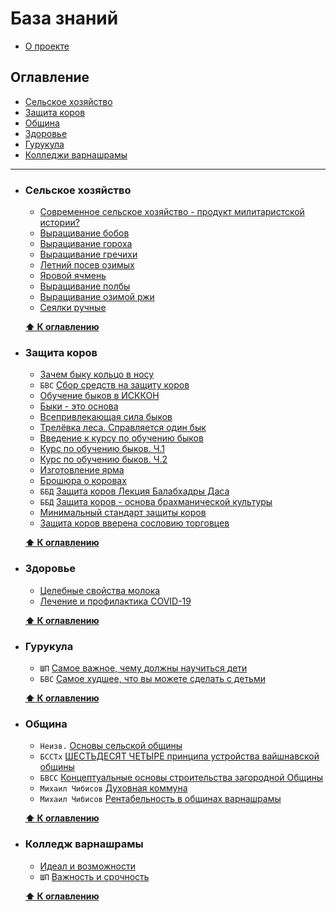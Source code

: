 # База знаний

- [О проекте](./README.md#о-проекте)

## Оглавление

- [Сельское хозяйство](#сельское-хозяйство)
- [Защита коров](#защита-коров)
- [Община](#община)
- [Здоровье](#здоровье)
- [Гурукула](#гурукула)
- [Колледжи варнашрамы](#колледж-варнашрамы)

---

- ### Сельское хозяйство

  - [Современное сельское хозяйство - продукт милитаристской истории?](./materials/agriculture/sel-hoz-voen-hoz.md)
  - [Выращивание бобов](https://vk.com/wall-183099234_634)
  - [Выращивание гороха](https://vk.com/wall-183099234_558)
  - [Выращивание гречихи](https://vk.com/wall-183099234_359)
  - [Летний посев озимых](https://vk.com/wall-183099234_667)
  - [Яровой ячмень](https://vk.com/wall-183099234_528)
  - [Выращивание полбы](https://vk.com/wall-183099234_464)
  - [Выращивание озимой ржи](https://vk.com/wall-183099234_375)
  - [Сеялки ручные](https://vk.com/wall-183099234_535)

  **[⬆ К оглавлению](#оглавление)**

- ### Защита коров

  - [Зачем быку кольцо в носу](https://prostayajizn.ru/zachem-byku-koltso-v-nosu.html)
  - `БВС` [Cбор средств на защиту коров](https://prostayajizn.ru/bkhakti-vikasha-svami-o-zashchite-korov.html)
  - [Обучение быков в ИСККОН](https://prostayajizn.ru/vseprivlekayushchaya-sila-bykov/obuchenie-bykov-v-iskkon.html)
  - [Быки - это основа](https://prostayajizn.ru/vseprivlekayushchaya-sila-bykov/byki-eto-osnova.html)
  - [Всепривлекающая сила быков](https://prostayajizn.ru/vseprivlekayushchaya-sila-bykov/vseprivlekayushchaya-sila-bykov-otzyvy-so-vsego-mira.html)
  - [Трелёвка леса. Справляется один бык](https://prostayajizn.ru/vseprivlekayushchaya-sila-bykov/treljovka-lesa-spravlyaetsya-odin-byk.html)
  - [Введение к курсу по обучению быков](https://prostayajizn.ru/obuchenie-volov.html)
  - [Курс по обучению быков. Ч.1](https://prostayajizn.ru/obuchenie-volov-chetyre-uroka-ot-balabkhadry-dasa.html)
  - [Курс по обучению быков. Ч.2](https://prostayajizn.ru/obuchenie-volov-3.html)
  - [Изготовление ярма](https://prostayajizn.ru/izgotovlenie-yarma.html)
  - [Брошюра о коровах](https://prostayajizn.ru/broshyura-o-korovakh.html)
  - `ББД` [Защита коров Лекция Балабхадры Даса](https://prostayajizn.ru/zashchita-korov/zashchita-korov-lektsiya-balabkhadry-dasa.html)
  - `ББД` [Защита коров - основа брахманической культуры](https://prostayajizn.ru/zashchita-korov/zashchita-korov-lektsiya-balabkhadry-dasa.html)
  - [Минимальный стандарт защиты коров](https://prostayajizn.ru/zashchita-korov/minimalnyj-standart-zashchity-korov.html)
  - [Защита коров вверена сословию торговцев](https://prostayajizn.ru/shrila-prabkhupada-o-varnashrame-i-zashchite-korov/zashchita-korov-vverena-sosloviyu-torgovtsev.html)

  **[⬆ К оглавлению](#оглавление)**

- ### Здоровье

  - [Целебные свойства молока](./materials/health/milk.md)
  - [Лечение и профилактика COVID-19](./materials/health/COVID-19/covid-19.md)

  **[⬆ К оглавлению](#оглавление)**

- ### Гурукула

  - `ШП` [Самое важное, чему должны научиться дети](https://vk.com/wall-184671411_15)
  - `БВС` [Самое худшее, что вы можете сделать с детьми](https://bvks.ru/reader/articles/samoe_hudshee/)

  **[⬆ К оглавлению](#оглавление)**

- ### Община

  - `Неизв.` [Основы сельской общины](./materials/community/community-basic.md)
  - `БССТх` [ШЕСТЬДЕСЯТ ЧЕТЫРЕ принципа устройства вайшнавской общины](./materials/community/community-64-bsst.md)
  - `БВСС` [Концептуальные основы строительства загородной Общины](./materials/community/community-concept.md)
  - `Михаил Чибисов` [Духовная коммуна](./materials/community/spititual-community.md)
  - `Михаил Чибисов` [Рентабельность в общинах варнашрамы](./materials/community/rentabelnost.md)

  **[⬆ К оглавлению](#оглавление)**

- ### Колледж варнашрамы

  - [Идеал и возможности](https://vk.com/wall-139508666_857)
  - `ШП` [Важность и срочность](https://vk.com/@-58154410-kolledzh-varnashramy-neobhodimo-osnovat-nemedlenno)

  **[⬆ К оглавлению](#оглавление)**
